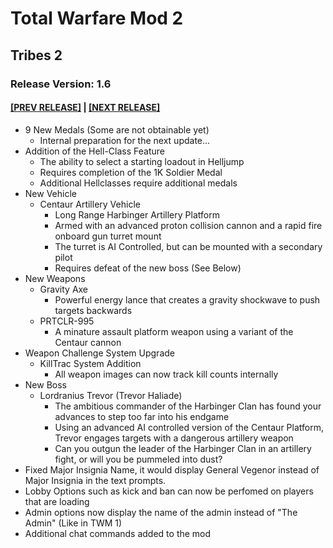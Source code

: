 # Total Warfare Mod 2
## Tribes 2
### Release Version: 1.6
#### [[PREV RELEASE]](1.5.md) | [[NEXT RELEASE]](1.7.md)
* 9 New Medals (Some are not obtainable yet)
  * Internal preparation for the next update...
* Addition of the Hell-Class Feature
  * The ability to select a starting loadout in Helljump
  * Requires completion of the 1K Soldier Medal
  * Additional Hellclasses require additional medals
* New Vehicle
  * Centaur Artillery Vehicle
    * Long Range Harbinger Artillery Platform
	* Armed with an advanced proton collision cannon and a rapid fire onboard gun turret mount
	* The turret is AI Controlled, but can be mounted with a secondary pilot
	* Requires defeat of the new boss (See Below)
* New Weapons
  * Gravity Axe
    * Powerful energy lance that creates a gravity shockwave to push targets backwards
  * PRTCLR-995
    * A minature assault platform weapon using a variant of the Centaur cannon
* Weapon Challenge System Upgrade
  * KillTrac System Addition
    * All weapon images can now track kill counts internally
* New Boss 
  * Lordranius Trevor (Trevor Haliade)
    * The ambitious commander of the Harbinger Clan has found your advances to step too far into his endgame
	* Using an advanced AI controlled version of the Centaur Platform, Trevor engages targets with a dangerous artillery weapon
	* Can you outgun the leader of the Harbinger Clan in an artillery fight, or will you be pummeled into dust?
* Fixed Major Insignia Name, it would display General Vegenor instead of Major Insignia in the text prompts.
* Lobby Options such as kick and ban can now be perfomed on players that are loading
* Admin options now display the name of the admin instead of "The Admin" (Like in TWM 1)
* Additional chat commands added to the mod
